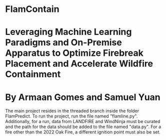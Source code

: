 # FlamContain
# Leveraging Machine Learning Paradigms and On-Premise Apparatus to Optimize Firebreak Placement and Accelerate Wildfire Containment
# By Armaan Gomes and Samuel Yuan
The main project resides in the threaded branch inside the folder FlamPredict.
To run the project, run the file named "flamline.py". Additionally, for a run, data from LANDFIRE and WindNinja must be curated and the path for the data should be added to the file named "data.py". For a fire other than the 2022 Oak Fire, a different ignition point must also be set. 
